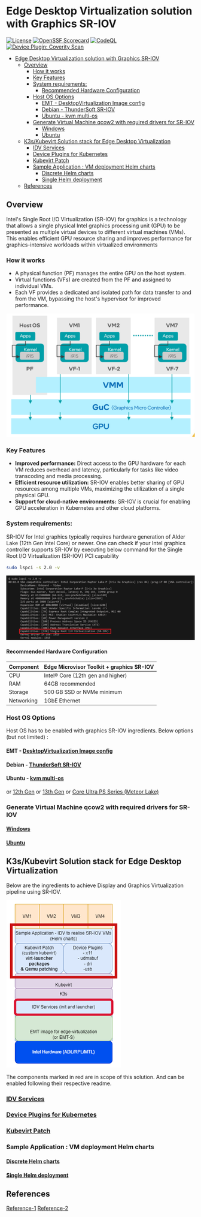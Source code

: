 # Edge Desktop Virtualization solution with Graphics SR-IOV

[![License](https://img.shields.io/badge/License-Apache%202.0-blue.svg)](https://opensource.org/licenses/Apache-2.0)
[![OpenSSF Scorecard](https://api.scorecard.dev/projects/github.com/open-edge-platform/edge-desktop-virtualization/badge)](https://scorecard.dev/viewer/?uri=github.com/open-edge-platform/edge-desktop-virtualization)
[![CodeQL](https://github.com/open-edge-platform/edge-desktop-virtualization/actions/workflows/github-code-scanning/codeql/badge.svg)](https://github.com/open-edge-platform/edge-desktop-virtualization/actions/workflows/github-code-scanning/codeql)
[![Device Plugin: Coverity Scan](https://github.com/open-edge-platform/edge-desktop-virtualization/actions/workflows/device_plugin_coverity.yaml/badge.svg)](https://github.com/open-edge-platform/edge-desktop-virtualization/actions/workflows/device_plugin_coverity.yaml)

- [Edge Desktop Virtualization solution with Graphics SR-IOV](#edge-desktop-virtualization-solution-with-graphics-sr-iov)
  - [Overview](#overview)
    - [How it works](#how-it-works)
    - [Key Features](#key-features)
    - [System requirements:](#system-requirements)
      - [Recommended Hardware Configuration](#recommended-hardware-configuration)
    - [Host OS Options](#host-os-options)
      - [EMT - DesktopVirtualization Image config](#emt---desktopvirtualization-image-config)
      - [Debian - ThunderSoft SR-IOV](#debian---thundersoft-sr-iov)
      - [Ubuntu - kvm multi-os](#ubuntu---kvm-multi-os)
    - [Generate Virtual Machine qcow2 with required drivers for SR-IOV](#generate-virtual-machine-qcow2-with-required-drivers-for-sr-iov)
      - [Windows](#windows)
      - [Ubuntu](#ubuntu)
  - [K3s/Kubevirt Solution stack for Edge Desktop Virtualization](#k3skubevirt-solution-stack-for-edge-desktop-virtualization)
    - [IDV Services](#idv-services)
    - [Device Plugins for Kubernetes](#device-plugins-for-kubernetes)
    - [Kubevirt Patch](#kubevirt-patch)
    - [Sample Application : VM deployment Helm charts](#sample-application--vm-deployment-helm-charts)
      - [Discrete Helm charts](#discrete-helm-charts)
      - [Single Helm deployment](#single-helm-deployment)
  - [References](#references)


## Overview

Intel's Single Root I/O Virtualization (SR-IOV) for graphics is a technology that allows a single physical Intel graphics processing unit (GPU) to be presented as multiple virtual devices to different virtual machines (VMs). This enables efficient GPU resource sharing and improves performance for graphics-intensive workloads within virtualized environments

### How it works

- A physical function (PF) manages the entire GPU on the host system.
- Virtual functions (VFs) are created from the PF and assigned to individual VMs.
- Each VF provides a dedicated and isolated path for data transfer to and from the VM, bypassing the host's hypervisor for improved performance.

![Graphics SR-IOV architecture](docs/images/sr-iov.png "Graphics SR-IOV Architecture ")

### Key Features

- **Improved performance:** Direct access to the GPU hardware for each VM reduces overhead and latency, particularly for tasks like video transcoding and media processing.
- **Efficient resource utilization:** SR-IOV enables better sharing of GPU resources among multiple VMs, maximizing the utilization of a single physical GPU.
- **Support for cloud-native environments:** SR-IOV is crucial for enabling GPU acceleration in Kubernetes and other cloud platforms.

### System requirements:

SR-IOV for Intel graphics typically requires hardware generation of Alder Lake (12th Gen Intel Core) or newer.
One can check if your Intel graphics controller supports SR-IOV by executing below command for the Single Root I/O Virtualization (SR-IOV) PCI capability
 ```sh
 sudo lspci -s 2.0 -v
 ```
![Graphics SR-IOV Support](docs/images/gfx-sriov-support.png "Graphics SR-IOV support")

#### Recommended Hardware Configuration

| Component    | Edge Microvisor Toolkit + graphics SR-IOV|
|--------------|------------------------------------------|
| CPU          | Intel® Core (12th gen and higher)        |
| RAM          | 64GB recommended                         |
| Storage      | 500 GB SSD or NVMe minimum               |
| Networking   | 1GbE Ethernet                            |

### Host OS Options

Host OS has to be enabled with graphics SR-IOV ingredients.
Below options (but not limited) :
#### EMT - [DesktopVirtualization Image config](https://github.com/open-edge-platform/edge-microvisor-toolkit/blob/70d364596e88ad332637d7073a7a0a445960ca39/toolkit/imageconfigs/edge-image-desktop-virtualization.json)
#### Debian - [ThunderSoft SR-IOV](https://github.com/ThunderSoft-SRIOV)
#### Ubuntu - [kvm multi-os](https://github.com/intel/kvm-multios/blob/main/documentation/setup_sriov.md)
   or [12th Gen](https://www.intel.com/content/www/us/en/secure/content-details/680834/12th-gen-intel-core-mobile-processors-code-named-alder-lake-p-12th-gen-intel-core-desktop-processors-code-named-alder-lake-s-multi-os-with-graphics-sr-iov-virtualization-on-ubuntu-user-guide.html?wapkw=multi-os%20graphics%20SRIOV&DocID=680834)
   or [13th Gen](https://www.intel.com/content/www/us/en/secure/content-details/762237/13th-gen-intel-core-mobile-processors-for-iot-edge-code-named-raptor-lake-p-multi-os-with-graphics-sr-iov-virtualization-on-ubuntu-user-guide.html?wapkw=multi-os%20graphics%20SRIOV)
   or [Core Ultra PS Series (Meteor Lake)](https://www.intel.com/content/www/us/en/secure/content-details/780205/reference-implementation-of-intel-core-ultra-processor-intel-core-ultra-processor-ps-series-formerly-known-as-meteor-lake-u-h-ps-multi-os-with-graphics-sr-iov-virtualization-on-ubuntu-user-guide.html?wapkw=multi-os%20graphics%20SRIOV)


### Generate Virtual Machine qcow2 with required drivers for SR-IOV

#### [Windows](https://github.com/ThunderSoft-SRIOV/sriov/blob/main/docs/deploy-windows-vm.md#microsoft-windows-11-vm)
#### [Ubuntu](https://github.com/ThunderSoft-SRIOV/sriov/blob/main/docs/deploy-ubuntu-vm.md)

## K3s/Kubevirt Solution stack for Edge Desktop Virtualization

Below are the ingredients to achieve Display and Graphics Virtualization pipeline using SR-IOV.

![Architecture](docs/images/edge-desktop-virtualization.png "Architecture ")

The components marked in red are in scope of this solution. And can be enabled following their respective readme.

### [IDV Services](idv-services/README.md)
### [Device Plugins for Kubernetes](device-plugins-for-kubernetes/README.md)
### [Kubevirt Patch](kubevirt-patch/README.md)
### Sample Application : VM deployment Helm charts
   #### [Discrete Helm charts](sample-application/discrete/README.md)
   #### [Single Helm deployment](sample-application/single/README.md)

## References
[Reference-1](https://cyberus-technology.de/en/articles/vbox-kvm-sriov)
[Reference-2]()

